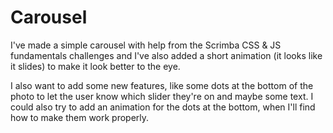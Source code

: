 # Carousel
I've made a simple carousel with help from the Scrimba CSS & JS fundamentals challenges and I've also added a short animation (it looks like it slides) to make it look better to the eye.

I also want to add some new features, like some dots at the bottom of the photo to let the user know which slider they're on and maybe some text. I could also try to add an animation for the dots at the bottom, when I'll find how to make them work properly.